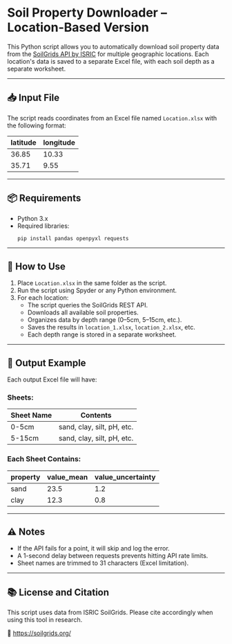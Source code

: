 # Soil Property Downloader – Location-Based Version

This Python script allows you to automatically download soil property data from the [SoilGrids API by ISRIC](https://soilgrids.org/) for multiple geographic locations. Each location's data is saved to a separate Excel file, with each soil depth as a separate worksheet.

---

## 📥 Input File

The script reads coordinates from an Excel file named `Location.xlsx` with the following format:

| latitude | longitude |
|----------|-----------|
| 36.85    | 10.33     |
| 35.71    | 9.55      |

---

## 📦 Requirements

- Python 3.x
- Required libraries:
  ```bash
  pip install pandas openpyxl requests
  ```

---

## 🚀 How to Use

1. Place `Location.xlsx` in the same folder as the script.
2. Run the script using Spyder or any Python environment.
3. For each location:
   - The script queries the SoilGrids REST API.
   - Downloads all available soil properties.
   - Organizes data by depth range (0–5cm, 5–15cm, etc.).
   - Saves the results in `location_1.xlsx`, `location_2.xlsx`, etc.
   - Each depth range is stored in a separate worksheet.

---

## 🧾 Output Example

Each output Excel file will have:

### Sheets:

| Sheet Name | Contents                     |
|------------|------------------------------|
| 0-5cm      | sand, clay, silt, pH, etc.   |
| 5-15cm     | sand, clay, silt, pH, etc.   |

### Each Sheet Contains:

| property | value_mean | value_uncertainty |
|----------|------------|-------------------|
| sand     | 23.5       | 1.2               |
| clay     | 12.3       | 0.8               |

---

## ⚠️ Notes

- If the API fails for a point, it will skip and log the error.
- A 1-second delay between requests prevents hitting API rate limits.
- Sheet names are trimmed to 31 characters (Excel limitation).

---

## 📚 License and Citation

This script uses data from ISRIC SoilGrids. Please cite accordingly when using this tool in research.

🔗 https://soilgrids.org/
